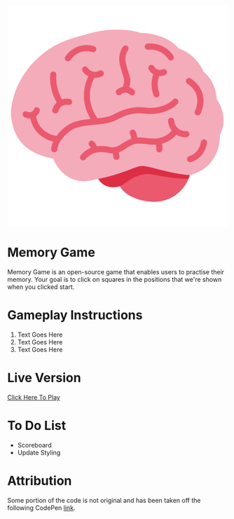 ![Brain Icon](https://github.com/Martin-Zurek/MemoryGame/blob/main/assets/icon.png)

# Memory Game

Memory Game is an open-source game that enables users to practise their memory. Your goal is to click on squares in the positions that we're shown when you clicked start.

# Gameplay Instructions

1. Text Goes Here
2. Text Goes Here
3. Text Goes Here

# Live Version

[Click Here To Play](https://martin-zurek.github.io/MemoryGame/)

# To Do List

* Scoreboard
* Update Styling

# Attribution

Some portion of the code is not original and has been taken off the following CodePen [link](https://codepen.io/torbenxxx/pen/MWJBzWP).
